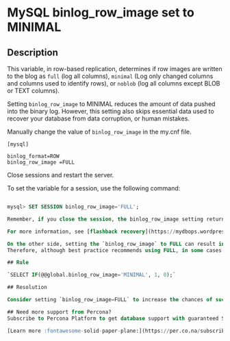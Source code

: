 # MySQL binlog_row_image set to MINIMAL

## Description

This variable, in row-based replication, determines if row images are written to the blog as `full` (log all columns), `minimal` (Log only changed columns and columns used to identify rows), or `noblob` (log all columns except BLOB or TEXT columns).

Setting `binlog_row_image` to MINIMAL reduces the amount of data pushed into the binary log. However, this setting also skips essential data used to recover your database from data corruption, or human mistakes.

Manually change the value of `binlog_row_image` in the my.cnf file.
```text
[mysql]

binlog_format=ROW
binlog_row_image =FULL
```

Close sessions and restart the server.

To set the variable for a session, use the following command:

```sql

mysql> SET SESSION binlog_row_image='FULL';

Remember, if you close the session, the binlog_row_image setting returns to the server setting.

For more information, see [flashback recovery](https://mydbops.wordpress.com/2019/05/22/flashback-recovery-in-mariadb-mysql-percona/) and the [MySQL manual](https://dev.mysql.com/doc/refman/8.0/en/replication-options-binary-log.html#sysvar_binlog_row_image).

On the other side, setting the `binlog_row_image` to FULL can result in a significant increase of data if you use many and large BLOB/TEXT columns that do not change often.  
Therefore, although best practice recommends using FULL, in some cases using MINIMAL is fine.

## Rule

`SELECT IF(@@global.binlog_row_image='MINIMAL', 1, 0);`

## Resolution

Consider setting `binlog_row_image=FULL` to increase the chances of successful data recovery.

## Need more support from Percona?
Subscribe to Percona Platform to get database support with guaranteed SLAs or proactive database management services from the Percona team.

[Learn more :fontawesome-solid-paper-plane:](https://per.co.na/subscribe){ .md-button }
